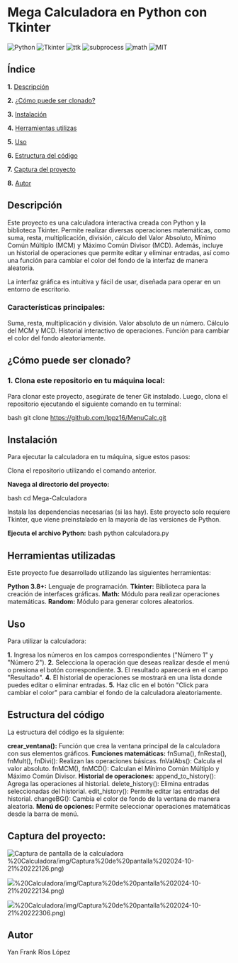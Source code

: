 # Mega Calculadora en Python con Tkinter

![Python](https://img.shields.io/badge/Python-3.11-blue)
![Tkinter](https://img.shields.io/badge/Tkinter-GUI-orange)
![ttk](https://img.shields.io/badge/ttk-module-green)
![subprocess](https://img.shields.io/badge/subprocess-module-orange)
![math](https://img.shields.io/badge/math-module-yellow)
![MIT](https://img.shields.io/badge/MIT-License-blue)

## Índice

**1.** [Descripción](#descripción)

**2.** [¿Cómo puede ser clonado?](#cómo-puede-ser-clonado)

**3.** [Instalación](#instalación)

**4.** [Herramientas utilizas](#herramientas-utilizadas)

**5.** [Uso](#uso)

**6.** [Estructura del código](#estructura-del-codigo)

**7.** [Captura del proyecto](#captura-del-proyecto)

**8.** [Autor](#autor)

## Descripción
Este proyecto es una calculadora interactiva creada con Python y la biblioteca Tkinter. Permite realizar diversas operaciones matemáticas, como suma, resta, multiplicación, división, cálculo del Valor Absoluto, Mínimo Común Múltiplo (MCM) y Máximo Común Divisor (MCD). Además, incluye un historial de operaciones que permite editar y eliminar entradas, así como una función para cambiar el color del fondo de la interfaz de manera aleatoria.

La interfaz gráfica es intuitiva y fácil de usar, diseñada para operar en un entorno de escritorio.

### Características principales:
Suma, resta, multiplicación y división.
Valor absoluto de un número.
Cálculo del MCM y MCD.
Historial interactivo de operaciones.
Función para cambiar el color del fondo aleatoriamente.

## ¿Cómo puede ser clonado?
### 1. Clona este repositorio en tu máquina local:
Para clonar este proyecto, asegúrate de tener Git instalado. Luego, clona el repositorio ejecutando el siguiente comando en tu terminal:

bash
git clone https://github.com/lppz16/MenuCalc.git

## Instalación
Para ejecutar la calculadora en tu máquina, sigue estos pasos:

Clona el repositorio utilizando el comando anterior.

**Navega al directorio del proyecto:**

bash
cd Mega-Calculadora

Instala las dependencias necesarias (si las hay). Este proyecto solo requiere Tkinter, que viene preinstalado en la mayoría de las versiones de Python.

**Ejecuta el archivo Python:**
bash
python calculadora.py

## Herramientas utilizadas
Este proyecto fue desarrollado utilizando las siguientes herramientas:

**Python 3.8+:** Lenguaje de programación.
**Tkinter:** Biblioteca para la creación de interfaces gráficas.
**Math:** Módulo para realizar operaciones matemáticas.
**Random:** Módulo para generar colores aleatorios.

## Uso
Para utilizar la calculadora:

**1.** Ingresa los números en los campos correspondientes ("Número 1" y "Número 2").
**2.** Selecciona la operación que deseas realizar desde el menú o presiona el botón correspondiente.
**3.** El resultado aparecerá en el campo "Resultado".
**4.** El historial de operaciones se mostrará en una lista donde puedes editar o eliminar entradas.
**5.** Haz clic en el botón "Click para cambiar el color" para cambiar el fondo de la calculadora aleatoriamente.

## Estructura del código
La estructura del código es la siguiente:

**crear_ventana():** Función que crea la ventana principal de la calculadora con sus elementos gráficos.
**Funciones matemáticas:** fnSuma(), fnResta(), fnMult(), fnDivi(): Realizan las operaciones básicas.
fnValAbs(): Calcula el valor absoluto.
fnMCM(), fnMCD(): Calculan el Mínimo Común Múltiplo y Máximo Común Divisor.
**Historial de operaciones:**
append_to_history(): Agrega las operaciones al historial.
delete_history(): Elimina entradas seleccionadas del historial.
edit_history(): Permite editar las entradas del historial.
changeBG(): Cambia el color de fondo de la ventana de manera aleatoria.
**Menú de opciones:** Permite seleccionar operaciones matemáticas desde la barra de menú.

## Captura del proyecto:
![Captura de pantalla de la calculadora](https://github.com/FeibertGuzman/Programaci-n/blob/776bc375f9cff543d4dd7dd25044fbfc0c30b309/Yan%20Frank%20R%C3%ADos%20L%C3%B3pez/1)%20Calculadora/img/Captura%20de%20pantalla%202024-10-21%20222126.png)


![](https://github.com/FeibertGuzman/Programaci-n/blob/d3dc8a982690f7988be5d24e7c89b0225dec2e5e/Yan%20Frank%20R%C3%ADos%20L%C3%B3pez/1)%20Calculadora/img/Captura%20de%20pantalla%202024-10-21%20222134.png)

![](https://github.com/FeibertGuzman/Programaci-n/blob/d3dc8a982690f7988be5d24e7c89b0225dec2e5e/Yan%20Frank%20R%C3%ADos%20L%C3%B3pez/1)%20Calculadora/img/Captura%20de%20pantalla%202024-10-21%20222306.png)

## Autor
Yan Frank Ríos López
